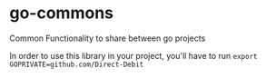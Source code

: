 # go-commons
Common Functionality to share between go projects 

In order to use this library in your project, you'll have to run `export GOPRIVATE=github.com/Direct-Debit`
